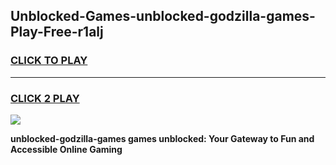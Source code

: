 
## Unblocked-Games-unblocked-godzilla-games-Play-Free-r1alj
<h3>
<a href="https://premium76.site?title=unblocked-godzilla-games&ref=23A">CLICK TO PLAY</a></h3>
<hr>

<h3>
<a href="https://premium76.site?title=unblocked-godzilla-games&ref=23A">CLICK 2 PLAY</a>
  
</h3>

<a href="https://premium76.site?title=unblocked-godzilla-games&ref=23A"><img src="https://clearcache.store/games.png"></a>


**unblocked-godzilla-games games unblocked: Your Gateway to Fun and Accessible Online Gaming**
